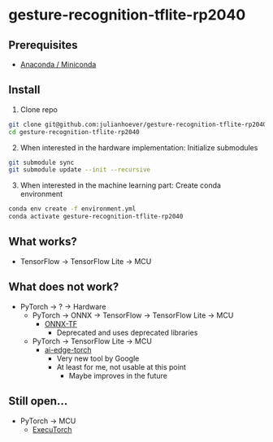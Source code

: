 # gesture-recognition-tflite-rp2040

## Prerequisites
- [Anaconda / Miniconda](https://docs.anaconda.com/miniconda/#quick-command-line-install)

## Install

1. Clone repo
```bash
git clone git@github.com:julianhoever/gesture-recognition-tflite-rp2040.git
cd gesture-recognition-tflite-rp2040
```

2. When interested in the hardware implementation: Initialize submodules
```bash
git submodule sync
git submodule update --init --recursive
```

3. When interested in the machine learning part: Create conda environment
```bash
conda env create -f environment.yml
conda activate gesture-recognition-tflite-rp2040
```

## What works?
- TensorFlow -> TensorFlow Lite -> MCU

## What does not work?
- PyTorch -> ? -> Hardware
    - PyTorch -> ONNX -> TensorFlow -> TensorFlow Lite -> MCU
        - [ONNX-TF](https://github.com/onnx/onnx-tensorflow)
            - Deprecated and uses deprecated libraries
    - PyTorch -> TensorFlow Lite -> MCU
        - [ai-edge-torch](https://github.com/google-ai-edge/ai-edge-torch)
            - Very new tool by Google
            - At least for me, not usable at this point
                - Maybe improves in the future


## Still open...
- PyTorch -> MCU
    - [ExecuTorch](https://pytorch.org/executorch-overview)
